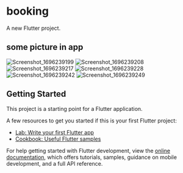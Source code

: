 # booking

A new Flutter project.

## some picture in app
![Screenshot_1696239199](https://github.com/NguyenTDuc-1407/BookingApp/assets/59633050/3b501f42-8238-4a5d-bfc4-a589434f04f1)
![Screenshot_1696239208](https://github.com/NguyenTDuc-1407/BookingApp/assets/59633050/07c3793c-f552-4716-a3ce-855081c18593)
![Screenshot_1696239217](https://github.com/NguyenTDuc-1407/BookingApp/assets/59633050/7925c189-b72b-4587-b159-f4046ac0bec7)
![Screenshot_1696239228](https://github.com/NguyenTDuc-1407/BookingApp/assets/59633050/d6ac4ebf-cb0c-4c35-bded-ce503fa774ae)
![Screenshot_1696239242](https://github.com/NguyenTDuc-1407/BookingApp/assets/59633050/6c85e1f3-d5ef-4e2c-88a4-1c86974eeed4)
![Screenshot_1696239249](https://github.com/NguyenTDuc-1407/BookingApp/assets/59633050/8dcaa911-3b99-4235-8aee-c0833b930901)


## Getting Started

This project is a starting point for a Flutter application.

A few resources to get you started if this is your first Flutter project:

- [Lab: Write your first Flutter app](https://docs.flutter.dev/get-started/codelab)
- [Cookbook: Useful Flutter samples](https://docs.flutter.dev/cookbook)

For help getting started with Flutter development, view the
[online documentation](https://docs.flutter.dev/), which offers tutorials,
samples, guidance on mobile development, and a full API reference.
